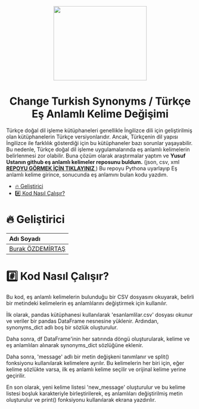 <div align="center">
<img src="https://user-images.githubusercontent.com/33163650/231457894-7e2a11c1-3334-49f0-b538-a0519ecd91bd.jpg" width="250" height="200">
</div>


<h1 align="center"> Change Turkish Synonyms / Türkçe Eş Anlamlı Kelime Değişimi </h1>
<p align="justify">

Türkçe doğal dil işleme kütüphaneleri genellikle İngilizce dili için geliştirilmiş olan kütüphanelerin Türkçe versiyonlarıdır. Ancak, Türkçenin dil yapısı İngilizce ile farklılık gösterdiği için bu kütüphaneler bazı sorunlar yaşayabilir. Bu nedenle, Türkçe doğal dil işleme uygulamalarında eş anlamlı kelimelerin belirlenmesi zor olabilir. Buna çözüm olarak araştırmalar yaptım ve <b>Yusuf Ustanın github eş anlamlı kelimeler reposunu buldum.</b> (json, csv, xml <a href="www.github.com"> <b> REPOYU GÖRMEK İÇİN TIKLAYINIZ </b></a>) Bu repoyu Pythona uyarlayıp Eş anlamlı kelime girince, sonucunda eş anlamını bulan kodu yazdım.</p>

*  [:fire: Geliştirici](#fire-geliştirici)
*  [:hash: Kod Nasıl Çalışır?](#hash-kod-nasıl-çalışır)

# :fire: Geliştirici
| Adı Soyadı | 
| :--- | 
| [Burak ÖZDEMİRTAŞ](https://github.com/burakozdemirtas) |


# :hash: Kod Nasıl Çalışır?
<p align="justify">
Bu kod, eş anlamlı kelimelerin bulunduğu bir CSV dosyasını okuyarak, belirli bir metindeki kelimelerin eş anlamlılarını değiştirmek için kullanılır.

İlk olarak, pandas kütüphanesi kullanılarak 'esanlamlilar.csv' dosyası okunur ve veriler bir pandas DataFrame nesnesine yüklenir. Ardından, synonyms_dict adlı boş bir sözlük oluşturulur.

Daha sonra, df DataFrame'inin her satırında döngü oluşturularak, kelime ve eş anlamlıları alınarak synonyms_dict sözlüğüne eklenir.

Daha sonra, 'message' adlı bir metin değişkeni tanımlanır ve split() fonksiyonu kullanılarak kelimelere ayrılır. Bu kelimelerin her biri için, eğer kelime sözlükte varsa, ilk eş anlamlı kelime seçilir ve orijinal kelime yerine geçirilir.

En son olarak, yeni kelime listesi 'new_message' oluşturulur ve bu kelime listesi boşluk karakteriyle birleştirilerek, eş anlamlıları değiştirilmiş metin oluşturulur ve print() fonksiyonu kullanılarak ekrana yazdırılır.  </p>
